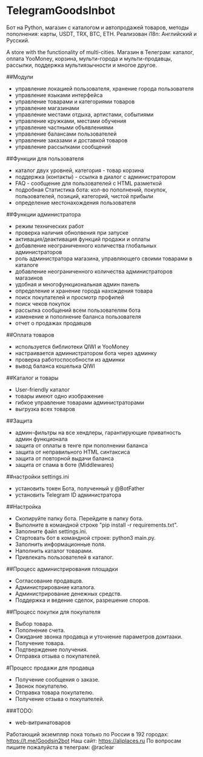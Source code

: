 # TelegramGoodsInbot
Бот на Python, магазин с каталогом и автопродажей товаров, методы пополнения: карты, USDT, TRX, BTC, ETH. Реализован i18n: Английский и Русский.

A store with the functionality of multi-cities. 
Магазин в Телеграм: каталог, оплата YooMoney, корзина, мульти-города и мульти-продавцы, рассылки, поддержка мультиязычности и многое другое.

##Модули
- управление локацией пользователя, хранение города пользователя
- управление языками интерфейса
- управление товарами и категориями товаров
- управление магазинами
- управление местами отдыха, артистами, событиями
- управление кружками, местами обучения
- управление частными объявлениями
- управление балансами пользователей
- управление заказами и доставкой товаров
- управление рассылками сообщений

##Функции для пользователя
- каталог двух уровней, категория - товар
корзина
- поддержка (контакты) - ссылка в диалог с администратором
- FAQ - сообщение для пользователей с HTML разметкой
- подробная Статистика бота: кол-во пополнений, покупок, пользователей, позиций, категорий, чистой прибыли
- определение местонахождения пользователя

##Функции администратора
- режим технических работ
- проверка наличия обнолвения при запуске
- активация/деактивация функций продажи и оплаты
- добавление неограниченного количества глобальных администраторов
- роль администратора магазина, управляющего своими товарами в каталоге
- добавление неограниченного количества администраторов магазинов
- удобная и многофункциональная админ панель
- определение и хранение города нахождения товара
- поиск покупателей и просмотр профилей
- поиск чеков покупок
- рассылка сообщений всем пользователям бота
- изменение и пополнение баланса пользователя
- отчет о продажах продавцов

##Оплата товаров
- используется библиотеки QIWI и YooMoney
- настраивается администратором бота через админку
- проверка работоспособности из админки
- вывод баланса кошелька QIWI

##Каталог и товары
- User-friendly каталог
- товары имеют одно изображение
- гибкое управление товарами администраторами
- выгрузка всех товаров

##Защита
- админ-фильтры на все хендлеры, гарантирующие приватность админ функционала
- защита от оплаты в тенге при пополнении баланса
- защита от неправильного HTML синтаксиса
- защита от повторной выдачи баланса
- защита от спама в боте (Middlewares)

##настройки settings.ini
- установить токен Бота, полученный у @BotFather
- установить Telegram ID администратора

##Настройка
- Скопируйте папку бота. Перейдите в папку бота.
- Выполните в командной строке "pip install -r requirements.txt".
- Заполните файл settings.ini.
- Стартовать бот в командной строке: python3 main.py.
- Заполнить информационные поля.
- Наполнить каталог товарами.
- Привлекать пользователей в каталог.

##Процесс администрирования площадки
- Согласование продавцов.
- Администрирование каталога.
- Администрирование денежных средств.
- Поддержка и ведение сделок, разрешение споров.

##Процесс покупки для покупателя
- Выбор товара.
- Пополнение счета.
- Ожидание звонка продавца и уточнение параметров домтааки.
- Получение товара.
- Подтверждение получения.
- Отправка отзыва о покупателей.

#Процесс продажи для продавца
- Получение сообщения о заказе.
- Звонок покупателю.
- Отправка товара покупателю.
- Получение отзыва о покупателей.


###TODO:
- web-витринатоваров

Работающий экземпляр пока только по России в 192 городах: https://t.me/Goodsin2bot
Наш сайт: https://aliplaces.ru
По вопросам пишите пожалуйста в телеграм: @raclear
